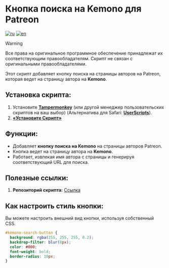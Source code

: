 # Кнопка поиска на Kemono для Patreon

[![ru](https://img.shields.io/badge/%D1%8F%D0%B7%D1%8B%D0%BA-%D0%A0%D1%83%D1%81%D1%81%D0%BA%D0%B8%D0%B9%20%F0%9F%87%B7%F0%9F%87%BA-white)](README.md)
[![en](https://img.shields.io/badge/lang-English%20%F0%9F%87%AC%F0%9F%87%A7-white)](README-EN.md)

> [!WARNING]
> Все права на оригинальное программное обеспечение принадлежат их соответствующим правообладателям. Скрипт не связан с оригинальными правообладателями.

Этот скрипт добавляет кнопку поиска на страницы авторов на Patreon, которая ведет на страницу автора на **Kemono**.

## Установка скрипта:

1. Установите **[Tampermonkey](https://www.tampermonkey.net/)** (или другой менеджер пользовательских скриптов на ваш выбор) (Альтернатива для Safari: **[UserScripts](https://apps.apple.com/app/userscripts/id1463298887)**).
2. **[«Установите Скрипт»](https://raw.githubusercontent.com/Silfilia/Kemono-Search-Button-for-Patreon-KSBfP-/refs/heads/main/Kemono%20Search%20Button%20for%20Patreon(KSBfP).js)**

## Функции:

- Добавляет **кнопку поиска на Kemono** на страницы авторов Patreon.
- Кнопка ведет на страницу автора на **Kemono**.
- Работает, извлекая имя автора с страницы и генерируя соответствующий URL для поиска.

## Полезные ссылки:

1. **Репозиторий скрипта:** [Ссылка](https://github.com/Silfilia/Kemono-Search-Button-for-Patreon-KSBfP-)

## Как настроить стиль кнопки:

Вы можете настроить внешний вид кнопки, используя собственный CSS.

```css
#kemono-search-button {
  background: rgba(255, 255, 255, 0.2);
  backdrop-filter: blur(8px);
  color: #000;
  font-weight: bold;
  border-radius: 10px;
}
